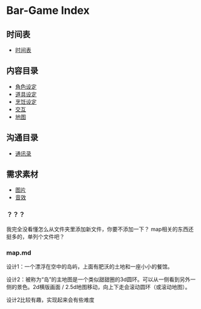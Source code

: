 # Bar-Game Index

## 时间表

- [时间表](schedule.md)

## 内容目录

- [角色设定](character.md)
- [道具设定](items.md)
- [烹饪设定](cook.md)
- [交互](interact.md)
- [地图](map.md)


## 沟通目录

- [通讯录](tracker\contact.md)

## 需求素材

- [图片](assets\image.md)
- [音效](assets\sound.md)

### ？？？

我完全没看懂怎么从文件夹里添加新文件，你要不添加一下？
map相关的东西还挺多的，单列个文件吧？

### map.md

设计1：一个漂浮在空中的岛屿，上面有肥沃的土地和一座小小的餐馆。

设计2：被称为“岛”的主地图是一个类似甜甜圈的3d圆环。可以从一侧看到另外一侧的景色。2d横版画面 / 2.5d地图移动，向上下走会滚动圆环（或滚动地图）。

设计2比较有趣，实现起来会有些难度
